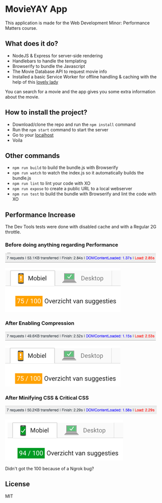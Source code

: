 # MovieYAY App

This application is made for the Web Development Minor: Performance Matters course.

## What does it do?
- NodeJS & Express for server-side rendering
- Handlebars to handle the templating
- Browserify to bundle the Javascript
- The Movie Database API to request movie info
- Installed a basic Service Worker for offline handling & caching with the help of this [lovely lady](https://www.youtube.com/watch?v=BfL3pprhnms)

You can search for a movie and the app gives you some extra information about the movie.

## How to install the project?
- Download/clone the repo and run the `npm install` command
- Run the `npm start` command to start the server
- Go to your [localhost](http://localhost:3000)
- Voila

## Other commands
- `npm run build` to build the bundle.js with Browserify
- `npm run watch` to watch the index.js so it automatically builds the bundle.js
- `npm run lint` to lint your code with XO
- `npm run expose` to create a public URL to a local webserver
- `npm run test` to build the bundle with Browserify and lint the code with XO

## Performance Increase

The Dev Tools tests were done with disabled cache and with a Regular 2G throttle.

### Before doing anything regarding Performance

![alt text](https://github.com/Mimaaa/MINOR_WD_PEMA-NODE/blob/master/readme_img/before1.png "Before Optimizing Dev Tools")

![alt text](https://github.com/Mimaaa/MINOR_WD_PEMA-NODE/blob/master/readme_img/before2.png "Before Optimizing Speed Insights")

### After Enabling Compression

![alt text](https://github.com/Mimaaa/MINOR_WD_PEMA-NODE/blob/master/readme_img/aftercompress1.png "After Enabling Compression Dev Tools")

![alt text](https://github.com/Mimaaa/MINOR_WD_PEMA-NODE/blob/master/readme_img/aftercompress2.png "After Enabling Compression Speed Insights")

### After Minifying CSS & Critical CSS

![alt text](https://github.com/Mimaaa/MINOR_WD_PEMA-NODE/blob/master/readme_img/aftercss1.png "After Minifying & Critical CSS Dev Tools")

![alt text](https://github.com/Mimaaa/MINOR_WD_PEMA-NODE/blob/master/readme_img/aftercss2.png "AAfter Minifying & Critical CSS Speed Insights")

Didn't got the 100 because of a Ngrok bug?

## License

MIT
